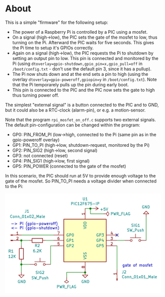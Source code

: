 About
=====

This is a simple "firmware" for the following setup:

  - The power of a Raspberry Pi is controlled by a PIC using a mosfet.
  - On a signal (high->low), the PIC sets the gate of the mosfet
    to low, thus turning on the Pi. Afterward the PIC waits for
    five seconds. This gives the Pi time to setup it's GPIOs correctly.
  - Again on a signal (high->low), the PIC requests the Pi to shutdown by
    setting an output pin to low. This pin is connected and monitored
    by the Pi (using `dtoverlay=gpio-shutdown,gpio_pin=x,gpio_pull=off` in
    `/boot/config.txt` - don't use the default pin 3, since it has a
    pullup).
  - The Pi now shuts down and at the end sets a pin to high (using the
    overlay `dtoverlay=gpio-poweroff,gpiopin=y` in `/boot/config.txt`).
    Note that the Pi temporarely pulls up the pin during early boot.
  - This pin is connected to the PIC and the PIC now sets the gate to high
    thus turning power off.

The simplest "external signal" is a button connected to the PIC and to GND,
but it could also be a RTC-clock (alarm-pin), or e.g. a motion-sensor. 

Note that the program `rpi_mosfet_on_off.c` supports two external signals.
The default pin-configuration can be changed within the program:

  - GP0: PIN_FROM_PI (low->high, connected to the Pi
    (same pin as in the gpio-poweroff overlay)
  - GP1: PIN_TO_PI (high->low, shutdown-request, monitored by the Pi)
  - GP2: PIN_SIG2 (high->low, second signal)
  - GP3: not connected (reset)
  - GP4: PIN_SIG1 (high->low, first signal)
  - GP5: PIN_POWER (connected to the gate of the mosfet)

In this scenario, the PIC should run at 5V to provide enough voltage to
the gate of the mosfet. So PIN_TO_PI needs a voltage divider when
connected to the Pi:

![](schematic.png)
